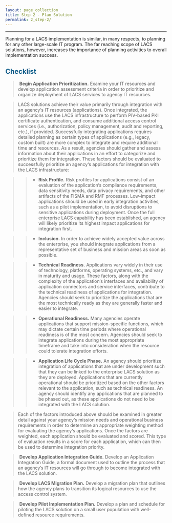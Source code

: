```yaml
---
layout: page_collection
title: Step 2 - Plan Solution
permalink: 2_step-2/
---
```

<script>
$(function() {
  $( "#accordion" ).accordion({
    heightStyle: "content",
    collapsible: "true",
    active: "false"
  });
});
</script>

<script src="https://use.fontawesome.com/e20c671b68.js"></script>
-----------------------------------------------

Planning for a LACS implementation is similar, in many respects, to planning for any other large-scale IT program. The far reaching scope of LACS solutions, however, increases the importance of planning activities to overall implementation success. 

## <span style="color: #0C5C89"><a name="plan"></a>**Checklist**</span>

> <i class="fa fa-check-square-o"></i> &nbsp;**Begin Application Prioritization.** Examine your IT resources and develop application assessment criteria in order to prioritize and organize deployment of LACS services to agency IT resources.

> LACS solutions achieve their value primarily through integration with an agency‘s IT resources (applications). Once integrated, the applications use the LACS infrastructure to perform PIV-based PKI certificate authentication, and consume additional access control services (i.e., authorization, policy management, audit and reporting, etc.), if provided. Successfully integrating applications requires detailed planning as certain types of applications (e.g., legacy, custom built) are more complex to integrate and require additional time and resources. As a result, agencies should gather and assess information about their applications in an effort to categorize and prioritize them for integration. 
These factors should be evaluated to successfully prioritize an agency‘s applications for integration with the LACS infrastructure:

>> * **Risk Profile.** Risk profiles for applications consist of an evaluation of the application‘s compliance requirements, data sensitivity needs, data privacy requirements, and other artifacts of the FISMA and RMF processes. Low-impact applications should be used in early integration activities, such as a pilot implementation, to avoid disruptions to sensitive applications during deployment. Once the full enterprise LACS capability has been established, an agency will likely prioritize its highest impact applications for integration first.

>> * **Inclusion.** In order to achieve widely accepted value across the enterprise, you should integrate applications from a representative set of business and mission areas as soon as possible.

>> * **Technical Readiness.** Applications vary widely in their use of technology, platforms, operating systems, etc., and vary in maturity and usage. These factors, along with the complexity of the application‘s interfaces and availability of application connectors and service interfaces, contribute to the technical readiness of applications for integration. Agencies should seek to prioritize the applications that are the most technically ready as they are generally faster and easier to integrate.

>> * **Operational Readiness.** Many agencies operate applications that support mission-specific functions, which may dictate certain time periods where operational readiness is of the most concern. Agencies should seek to integrate applications during the most appropriate timeframe and take into consideration when the resource could tolerate integration efforts.

>> * **Application Life Cycle Phase.** An agency should prioritize integration of applications that are under development such that they can be linked to the enterprise LACS solution as they are deployed. Applications that are currently operational should be prioritized based on the other factors relevant to the application, such as technical readiness. An agency should identify any applications that are planned to be phased out, as these applications do not need to be integrated with the LACS solution.

> Each of the factors introduced above should be examined in greater detail against your agency‘s mission needs and operational business requirements in order to determine an appropriate weighting method for evaluating the agency‘s applications. Once the factors are weighted, each application should be evaluated and scored. This type of evaluation results in a score for each application, which can then be used to determine integration priority.

> <i class="fa fa-check-square-o"></i> &nbsp;**Develop Application Integration Guide.** Develop an Application Integration Guide, a formal document used to outline the process that an agency’s IT resources will go through to become integrated with the LACS solution.

> <i class="fa fa-check-square-o"></i> &nbsp;**Develop LACS Migration Plan.** Develop a migration plan that outlines how the agency plans to transition its logical resources to use the access control system.

> <i class="fa fa-check-square-o"></i> &nbsp;**Develop Pilot Implementation Plan.** Develop a plan and schedule for piloting the LACS solution on a small user population with well-defined resource requirements.






